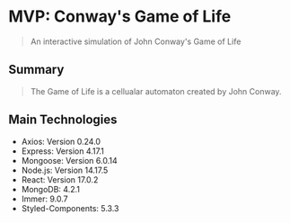 # MVP: Conway's Game of Life

> An interactive simulation of John Conway's Game of Life

## Summary

> The Game of Life is a cellualar automaton created by John Conway.

## Main Technologies
* Axios: Version 0.24.0
* Express: Version 4.17.1
* Mongoose: Version 6.0.14
* Node.js: Version 14.17.5
* React: Version 17.0.2
* MongoDB: 4.2.1
* Immer: 9.0.7
* Styled-Components: 5.3.3

